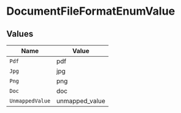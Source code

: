 # DocumentFileFormatEnumValue


## Values

| Name            | Value           |
| --------------- | --------------- |
| `Pdf`           | pdf             |
| `Jpg`           | jpg             |
| `Png`           | png             |
| `Doc`           | doc             |
| `UnmappedValue` | unmapped_value  |